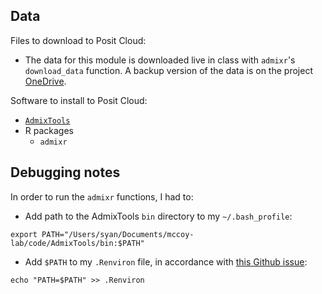 ## Data

Files to download to Posit Cloud:

* The data for this module is downloaded live in class with `admixr`'s `download_data` function. A backup version of the data is on the project [OneDrive](https://livejohnshopkins.sharepoint.com/:f:/s/mccoy_lab/EnYTot749PJMlHm1_WS6OSQB07oaFleCCvzzwCHzW4d2Iw?e=cqgX2B).

Software to install to Posit Cloud:

* [`AdmixTools`](https://github.com/DReichLab/AdmixTools)
* R packages
	* `admixr`


## Debugging notes

In order to run the `admixr` functions, I had to:

* Add path to the AdmixTools `bin` directory to my `~/.bash_profile`:
```
export PATH="/Users/syan/Documents/mccoy-lab/code/AdmixTools/bin:$PATH"
```

* Add `$PATH` to my `.Renviron` file, in accordance with [this Github issue](https://blick-roman.com/?_=%2Fbodkan%2Fadmixr%2Fissues%2F89%23TKIyQE7bxQ7cKfkQ9Ck6FWcn):
```
echo "PATH=$PATH" >> .Renviron
```